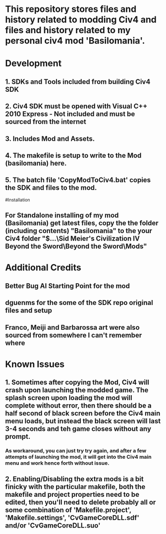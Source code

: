 # This repository stores files and history related to modding Civ4 and files and history related to my personal civ4 mod 'Basilomania'.

# Development
## 1. SDKs and Tools included from building Civ4 SDK
## 2. Civ4 SDK must be opened with Visual C++ 2010 Express - Not included and must be sourced from the internet
## 3. Includes Mod and Assets.
## 4. The makefile is setup to write to the Mod (basilomania) here.
## 5. The batch file 'CopyModToCiv4.bat' copies the SDK and files to the mod.

#Installation
## For Standalone installing of my mod (Basilomania) get latest files, copy the the folder (including contents) "Basilomania" to the your Civ4 folder "$\...\Sid Meier's Civilization IV Beyond the Sword\Beyond the Sword\Mods"

# Additional Credits
## Better Bug AI Starting Point for the mod
## dguenms for the some of the SDK repo original files and setup
## Franco, Meiji and Barbarossa art were also sourced from somewhere I can't remember where


# Known Issues
## 1. Sometimes after copying the Mod, Civ4 will crash upon launching the modded game. The splash screen upon loading the mod will complete without error, then there should be a half second of black screen before the Civ4 main menu loads, but instead the black screen will last 3-4 seconds and teh game closes without any prompt.
### As workaround, you can just try try again, and after a few attempts of launching the mod, it will get into the Civ4 main menu and work hence forth without issue.
## 2. Enabling/Disabling the extra mods is a bit finicky with the particular makefile, both the makefile and project properties need to be edited, then you'll need to delete probably all or some combination of 'Makefile.project', 'Makefile.settings', 'CvGameCoreDLL.sdf' and/or 'CvGameCoreDLL.suo'

